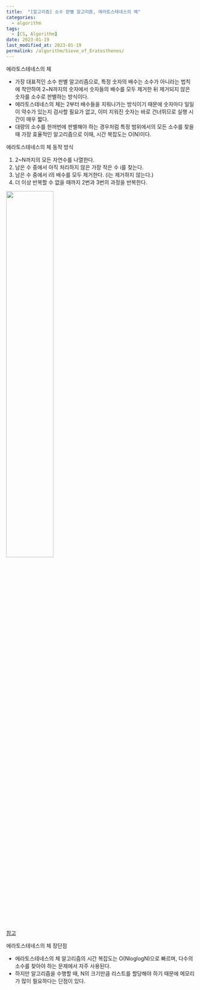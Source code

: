 ```yaml
---
title:  "[알고리즘] 소수 판별 알고리즘, 에라토스테네스의 체"
categories:
  - algorithm
tags:
  - [CS, Algorithm]
date: 2023-01-19
last_modified_at: 2023-01-19
permalink: /algorithm/Sieve_of_Eratosthenes/
---
```


에라토스테네스의 체
* 가장 대표적인 소수 판별 알고리즘으로, 특정 숫자의 배수는 소수가 아니라는 법칙에 착안하여 2~N까지의 숫자에서 숫자들의 배수를 모두 제거한 뒤 제거되지 않은 숫자를 소수로 판별하는 방식이다.
* 에라토스테네스의 체는 2부터 배수들을 지워나가는 방식이기 때문에 숫자마다 일일이 약수가 있는지 검사할 필요가 없고, 이미 지워진 숫자는 바로 건너뛰므로 실행 시간이 매우 짧다.
* 대량의 소수를 한꺼번에 판별해야 하는 경우처럼 특정 범위에서의 모든 소수를 찾을 때 가장 효율적인 알고리즘으로 이때, 시간 복잡도는 O(N)이다.

에라토스테네스의 체 동작 방식
1. 2~N까지의 모든 자연수를 나열한다.
2. 남은 수 중에서 아직 처리하지 않은 가장 작은 수 i를 찾는다.
3. 남은 수 중에서 i의 배수를 모두 제거한다. (i는 제거하지 않는다.)
4. 더 이상 반복할 수 없을 때까지 2번과 3번의 과정을 반복한다.

<img src="https://user-images.githubusercontent.com/57525431/213243507-b75d2b09-d244-44ff-9b89-f3271db08c2c.gif"  width="50%"/>

[참고](https://ko.wikipedia.org/wiki/%EC%97%90%EB%9D%BC%ED%86%A0%EC%8A%A4%ED%85%8C%EB%84%A4%EC%8A%A4%EC%9D%98_%EC%B2%B4)

에라토스테네스의 체 장단점
* 에라토스테네스의 체 알고리즘의 시간 복잡도는 O(NloglogN)으로 빠르며, 다수의 소수를 찾아야 하는 문제에서 자주 사용된다.
* 하지만 알고리즘을 수행할 때, N의 크기만큼 리스트를 할당해야 하기 때문에 메모리가 많이 필요하다는 단점이 있다.
